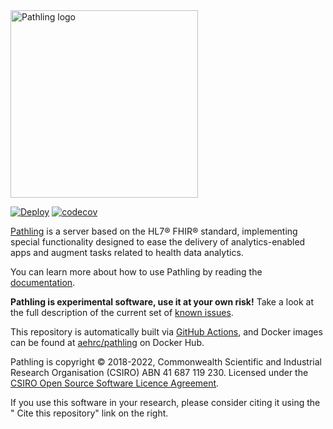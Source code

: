 <a href="https://pathling.csiro.au">
<picture>
  <source srcset="https://raw.githubusercontent.com/aehrc/pathling/main/media/logo-colour-tight-dark.svg" media="(prefers-color-scheme: dark)"/>
  <img src="https://raw.githubusercontent.com/aehrc/pathling/main/media/logo-colour-detail-tight.svg" alt="Pathling logo" width="300"/>
</picture>
</a>
<br/>

[![Deploy](https://github.com/aehrc/pathling/workflows/Deploy/badge.svg)](https://github.com/aehrc/pathling/actions?query=workflow%3ADeploy) [![codecov](https://codecov.io/gh/aehrc/pathling/branch/main/graph/badge.svg?token=A2RDYU05DT)](https://codecov.io/gh/aehrc/pathling)

[Pathling](https://pathling.csiro.au) is a server based on the HL7® FHIR®
standard, implementing special functionality designed to ease the delivery of
analytics-enabled apps and augment tasks related to health data analytics.

You can learn more about how to use Pathling by reading the
[documentation](https://pathling.csiro.au/docs).

**Pathling is experimental software, use it at your own risk!** Take a look at the
full description of the current set of [known issues](https://github.com/aehrc/pathling/issues?q=is%3Aissue+is%3Aopen+label%3Abug).

This repository is automatically built
via [GitHub Actions](https://github.com/aehrc/pathling/actions), and Docker
images can be found at [aehrc/pathling](https://hub.docker.com/r/aehrc/pathling)
on Docker Hub.

Pathling is copyright © 2018-2022, Commonwealth Scientific and Industrial
Research Organisation
(CSIRO) ABN 41 687 119 230. Licensed under
the [CSIRO Open Source Software Licence Agreement](./LICENSE.md).

If you use this software in your research, please consider citing it using the "
Cite this repository" link on the right.
